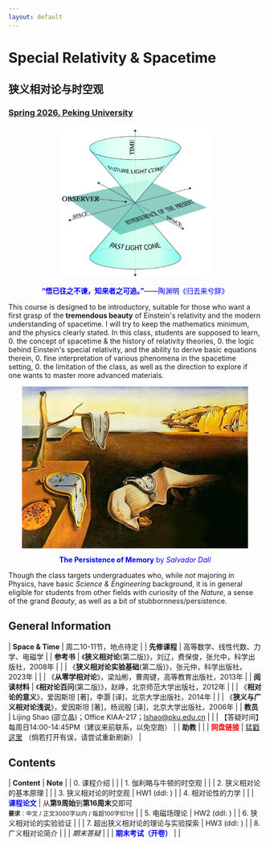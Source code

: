 ```yaml
---
layout: default
---
```


<style>
table {
  font-family: arial, sans-serif;
  border-collapse: collapse;
  width: 100%;
}

td, th {
  border: 1px solid #dddddd;
  text-align: left;
  padding: 8px;
}

tr:nth-child(odd) {
  background-color: #dddddd;
}
</style>

<!-- <h2>
<font color="red">
*** Notice: links are not maintained after the end of course! 
</font>
</h2> -->

# <b>Special Relativity & Spacetime</b>
## <b>狭义相对论与时空观</b>

### <u>Spring 2026, Peking University</u>

<div style="display: flex; justify-content: center;">
<img src="../sr26/lightcone.png" width="300">
</div>

<p align="center">
<font color="blue">
<b>“悟已往之不谏，知来者之可追。”</b>——陶渊明《归去来兮辞》</font>
</p>

This course is designed to be introductory, suitable for those who want a first
grasp of the **tremendous beauty** of Einstein's relativity and the modern 
understanding of spacetime. I will try to keep the mathematics minimum, and the
physics clearly stated.  In this class, students are supposed to learn,
0. the concept of spacetime & the history of relativity theories,
0. the logic behind Einstein's special relativity, and the ability to derive basic equations therein,
0. fine interpretation of various phenomena in the spacetime setting,
0. the limitation of the class, as well as the direction to explore if one wants to master more advanced materials.

<div style="display: flex; justify-content: center;">
<img src="../sr26/DALI.jpg" width="450">
</div>

<p></p>

<p align="center">
<font color="blue">
<b>The Persistence of Memory</b> by <i>Salvador Dalí</i></font>
</p>

Though the class targets undergraduates who, while *not* majoring in Physics,
have basic *Science & Engineering* background, it is in general eligible for
students from other fields with curiosity of the *Nature*, a sense of the
grand *Beauty*, as well as a bit of stubbornness/persistence. 

<p></p>



## General Information

| **Space & Time** |  周二10-11节，地点待定 |
| **先修课程** | 高等数学、线性代数、力学、电磁学 |
| **参考书** | 《**狭义相对论**(第二版)》，刘辽，费保俊，张允中，科学出版社，2008年 |
| | 《**狭义相对论实验基础**(第二版)》，张元仲，科学出版社，2023年 |
| | 《**从零学相对论**》，梁灿彬，曹周键，高等教育出版社，2013年 |
| **阅读材料** | 《**相对论百问**(第二版)》，赵峥，北京师范大学出版社，2012年 |
| | 《**相对论的意义**》，爱因斯坦 [著]，李灏 [译]，北京大学出版社，2014年 |
| | 《**狭义与广义相对论浅说**》，爱因斯坦 [著]，杨润殷 [译]，北京大学出版社，2006年 |
| **教员** | Lijing Shao (邵立晶)；Office KIAA-217；lshao@pku.edu.cn | 
| | 【答疑时间】每周日14:00-14:45PM（建议来前联系，以免空跑） | 
| **助教** |  |
| <font color="red"><b>网盘链接</b></font> | [猛戳这里](TBA) （倘若打开有误，请尝试重新刷新） |

<p></p>

## Contents

| **Content** | **Note** |
| 0. 课程介绍 | |
| 1. 伽利略与牛顿的时空观 | |
| 2. 狭义相对论的基本原理 | |
| 3. 狭义相对论的时空观 | HW1 (ddl: ) |
| 4. 相对论性的力学 |  |
| <font color="blue"><b>课程论文</b></font> | 从**第9周始**到**第16周末**交即可<br><small>**要求**：中文 / 正文3000字以内 / 每超100字扣1分</small> |
| 5. 电磁场理论 | HW2 (ddl: ) |
| 6. 狭义相对论的实验验证 |  |
| 7. 超出狭义相对论的理论与实验探索 | HW3 (ddl: ) |
| 8. 广义相对论简介 |  | 
| *期末答疑* | |
| <font color="blue"><b>期末考试（开卷）</b></font> | |

<p></p>


<!-- ## 学生对课程的总体评价

<div style="display: flex; justify-content: center;">
<img src="gr21_score.png" width="880">
</div> -->

<script type="text/x-mathjax-config">
  MathJax.Hub.Config({
    tex2jax: {
      inlineMath: [ ['$','$'] ],
      processEscapes: true
    }
  });
</script>
<script type="text/javascript" src="https://cdn.mathjax.org/mathjax/latest/MathJax.js?config=TeX-AMS-MML_HTMLorMML">
</script>


